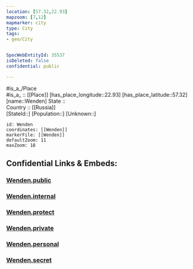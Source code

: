 ```yaml
---
location: [57.32,22.93] 
mapzoom: [7,12] 
mapmarker: city 
type: City
tags:
- geo/City


SpocWebEntityId: 35537
isDeleted: false
confidential: public

---
```

#is_a_/Place  
#is_a_ :: [[Place]] 
[has_place_longitude::22.93] 
[has_place_latitude::57.32] 
[name::Wenden] 
State ::  
Country :: [[Russia]]  
[StateId::] 
[Population::] 
[Unknown::] 


```leaflet
id: Wenden
coordinates: [[Wenden]] 
markerFile: [[Wenden]] 
defaultZoom: 11 
maxZoom: 18
```


## Confidential Links & Embeds: 

### [Wenden.public](/_public/\Earth\Continent\Europe\Europe~North\Latvia\Regions~Latvia\Kurzeme\counties~Kurzeme\Talsi\CityWenden.public.md) 

### [Wenden.internal](/_internal/\Earth\Continent\Europe\Europe~North\Latvia\Regions~Latvia\Kurzeme\counties~Kurzeme\Talsi\CityWenden.internal.md) 

### [Wenden.protect](/_protect/\Earth\Continent\Europe\Europe~North\Latvia\Regions~Latvia\Kurzeme\counties~Kurzeme\Talsi\CityWenden.protect.md) 

### [Wenden.private](/_private/\Earth\Continent\Europe\Europe~North\Latvia\Regions~Latvia\Kurzeme\counties~Kurzeme\Talsi\CityWenden.private.md) 

### [Wenden.personal](/_personal/\Earth\Continent\Europe\Europe~North\Latvia\Regions~Latvia\Kurzeme\counties~Kurzeme\Talsi\CityWenden.personal.md) 

### [Wenden.secret](/_secret/\Earth\Continent\Europe\Europe~North\Latvia\Regions~Latvia\Kurzeme\counties~Kurzeme\Talsi\CityWenden.secret.md)

